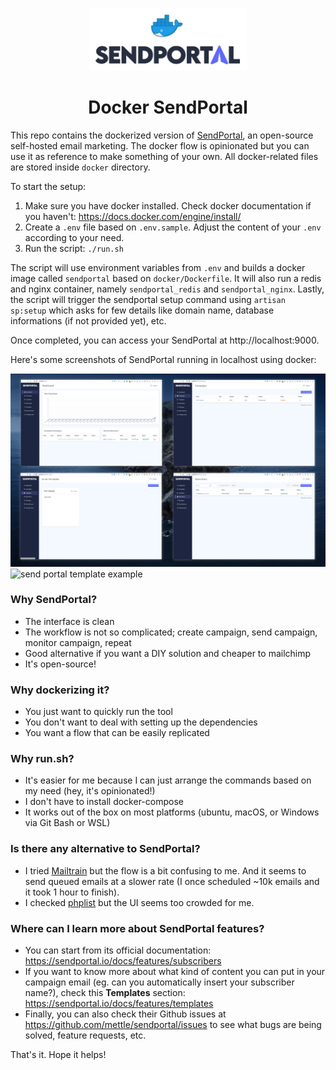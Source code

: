 <p align="center"><img src="docs/docker-sendportal.jpg" height="100px" /></p>
<h1 align="center">Docker SendPortal</h1>

This repo contains the dockerized version of [SendPortal](https://github.com/mettle/sendportal), an open-source self-hosted email marketing. The docker flow is opinionated but you can use it as reference to make something of your own. All docker-related files are stored inside `docker` directory.

To start the setup:

1. Make sure you have docker installed. Check docker documentation if you haven't: https://docs.docker.com/engine/install/
2. Create a `.env` file based on `.env.sample`. Adjust the content of your `.env` according to your need.
3. Run the script: `./run.sh`

The script will use environment variables from `.env` and builds a docker image called `sendportal` based on `docker/Dockerfile`. It will also run a redis and nginx container, namely `sendportal_redis` and `sendportal_nginx`. Lastly, the script will trigger the sendportal setup command using `artisan sp:setup` which asks for few details like domain name, database informations (if not provided yet), etc.

Once completed, you can access your SendPortal at http://localhost:9000.

Here's some screenshots of SendPortal running in localhost using docker:

![send portal screenshots](docs/sendportal-screenshot-2020-12-13.jpg)
![send portal template example](docs/sendportal-template-example.png)

### Why SendPortal?

- The interface is clean
- The workflow is not so complicated; create campaign, send campaign, monitor campaign, repeat
- Good alternative if you want a DIY solution and cheaper to mailchimp
- It's open-source!

### Why dockerizing it?

- You just want to quickly run the tool
- You don't want to deal with setting up the dependencies
- You want a flow that can be easily replicated

### Why run.sh?

- It's easier for me because I can just arrange the commands based on my need (hey, it's opinionated!)
- I don't have to install docker-compose
- It works out of the box on most platforms (ubuntu, macOS, or Windows via Git Bash or WSL)

### Is there any alternative to SendPortal?

- I tried [Mailtrain](https://github.com/Mailtrain-org/mailtrain) but the flow is a bit confusing to me. And it seems to send queued emails at a slower rate (I once scheduled ~10k emails and it took 1 hour to finish).
- I checked [phplist](https://github.com/phpList/phplist3) but the UI seems too crowded for me.

### Where can I learn more about SendPortal features?

- You can start from its official documentation: https://sendportal.io/docs/features/subscribers
- If you want to know more about what kind of content you can put in your campaign email (eg. can you automatically insert your subscriber name?), check this **Templates** section: https://sendportal.io/docs/features/templates
- Finally, you can also check their Github issues at https://github.com/mettle/sendportal/issues to see what bugs are being solved, feature requests, etc.

That's it. Hope it helps!
